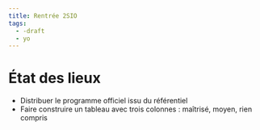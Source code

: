 ```yaml
---
title: Rentrée 2SIO
tags:
  - -draft
  - yo
---
```


# État des lieux

- Distribuer le programme officiel issu du référentiel
- Faire construire un tableau avec trois colonnes : maîtrisé, moyen, rien compris